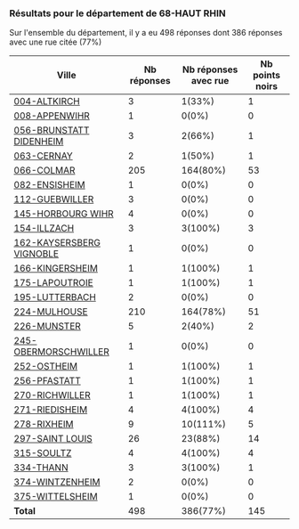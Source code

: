 ### Résultats pour le département de 68-HAUT RHIN

Sur l'ensemble du département, il y a eu 498 réponses dont 386 réponses avec une rue citée (77%)

| Ville | Nb réponses | Nb réponses avec rue | Nb points noirs |
|-------------|-------------|----------------------|-----------------|
|<a href='004-ALTKIRCH.md'>004-ALTKIRCH</a>|3|1(33%)|1|
|<a href='008-APPENWIHR.md'>008-APPENWIHR</a>|1|0(0%)|0|
|<a href='056-BRUNSTATT DIDENHEIM.md'>056-BRUNSTATT DIDENHEIM</a>|3|2(66%)|1|
|<a href='063-CERNAY.md'>063-CERNAY</a>|2|1(50%)|1|
|<a href='066-COLMAR.md'>066-COLMAR</a>|205|164(80%)|53|
|<a href='082-ENSISHEIM.md'>082-ENSISHEIM</a>|1|0(0%)|0|
|<a href='112-GUEBWILLER.md'>112-GUEBWILLER</a>|3|0(0%)|0|
|<a href='145-HORBOURG WIHR.md'>145-HORBOURG WIHR</a>|4|0(0%)|0|
|<a href='154-ILLZACH.md'>154-ILLZACH</a>|3|3(100%)|3|
|<a href='162-KAYSERSBERG VIGNOBLE.md'>162-KAYSERSBERG VIGNOBLE</a>|1|0(0%)|0|
|<a href='166-KINGERSHEIM.md'>166-KINGERSHEIM</a>|1|1(100%)|1|
|<a href='175-LAPOUTROIE.md'>175-LAPOUTROIE</a>|1|1(100%)|1|
|<a href='195-LUTTERBACH.md'>195-LUTTERBACH</a>|2|0(0%)|0|
|<a href='224-MULHOUSE.md'>224-MULHOUSE</a>|210|164(78%)|51|
|<a href='226-MUNSTER.md'>226-MUNSTER</a>|5|2(40%)|2|
|<a href='245-OBERMORSCHWILLER.md'>245-OBERMORSCHWILLER</a>|1|0(0%)|0|
|<a href='252-OSTHEIM.md'>252-OSTHEIM</a>|1|1(100%)|1|
|<a href='256-PFASTATT.md'>256-PFASTATT</a>|1|1(100%)|1|
|<a href='270-RICHWILLER.md'>270-RICHWILLER</a>|1|1(100%)|1|
|<a href='271-RIEDISHEIM.md'>271-RIEDISHEIM</a>|4|4(100%)|4|
|<a href='278-RIXHEIM.md'>278-RIXHEIM</a>|9|10(111%)|5|
|<a href='297-SAINT LOUIS.md'>297-SAINT LOUIS</a>|26|23(88%)|14|
|<a href='315-SOULTZ.md'>315-SOULTZ</a>|4|4(100%)|4|
|<a href='334-THANN.md'>334-THANN</a>|3|3(100%)|1|
|<a href='374-WINTZENHEIM.md'>374-WINTZENHEIM</a>|2|0(0%)|0|
|<a href='375-WITTELSHEIM.md'>375-WITTELSHEIM</a>|1|0(0%)|0|
| **Total** |498|386(77%)|145|
